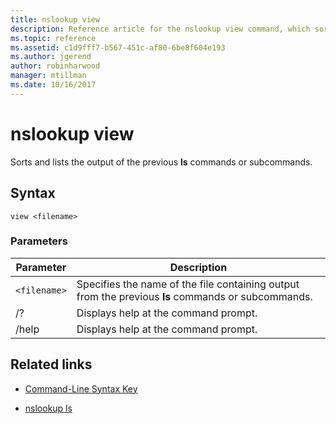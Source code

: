 ```yaml
---
title: nslookup view
description: Reference article for the nslookup view command, which sorts and lists the output of the previous **ls** commands or subcommands.
ms.topic: reference
ms.assetid: c1d9fff7-b567-451c-af80-6be8f604e193
ms.author: jgerend
author: robinharwood
manager: mtillman
ms.date: 10/16/2017
---
```


# nslookup view



Sorts and lists the output of the previous **ls** commands or subcommands.

## Syntax

```
view <filename>
```

### Parameters

| Parameter | Description |
| --------- | ----------- |
| `<filename>` | Specifies the name of the file containing output from the previous **ls** commands or subcommands. |
| /? | Displays help at the command prompt. |
| /help | Displays help at the command prompt. |

## Related links

- [Command-Line Syntax Key](command-line-syntax-key.md)

- [nslookup ls](nslookup-ls.md)

